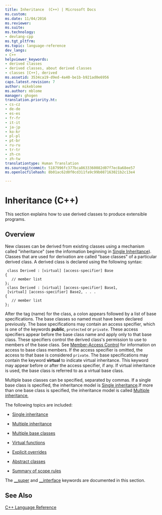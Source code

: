 ```yaml
---
title: Inheritance  (C++) | Microsoft Docs
ms.custom: 
ms.date: 11/04/2016
ms.reviewer: 
ms.suite: 
ms.technology:
- devlang-cpp
ms.tgt_pltfrm: 
ms.topic: language-reference
dev_langs:
- C++
helpviewer_keywords:
- derived classes
- derived classes, about derived classes
- classes [C++], derived
ms.assetid: 3534ca19-d9ed-4a40-be1b-b921ad0e6956
caps.latest.revision: 7
author: mikeblome
ms.author: mblome
manager: ghogen
translation.priority.ht:
- cs-cz
- de-de
- es-es
- fr-fr
- it-it
- ja-jp
- ko-kr
- pl-pl
- pt-br
- ru-ru
- tr-tr
- zh-cn
- zh-tw
translationtype: Human Translation
ms.sourcegitcommit: 5187996fc377bca8633360082d07f7ec8a68ee57
ms.openlocfilehash: 8b01ac62d0f0cd311fa9c99b087163021b2c13e4

---
```

# Inheritance  (C++)
This section explains how to use derived classes to produce extensible programs.  
  
## Overview  
 New classes can be derived from existing classes using a mechanism called "inheritance" (see the information beginning in [Single Inheritance](../cpp/single-inheritance.md)). Classes that are used for derivation are called "base classes" of a particular derived class. A derived class is declared using the following syntax:  
  
```  
 class Derived : [virtual] [access-specifier] Base  
{  
   // member list  
};  
 class Derived : [virtual] [access-specifier] Base1,  
 [virtual] [access-specifier] Base2, . . .  
{  
   // member list  
};  
```  
  
 After the tag (name) for the class, a colon appears followed by a list of base specifications.  The base classes so named must have been declared previously.  The base specifications may contain an access specifier, which is one of the keywords **public**, `protected` or `private`.  These access specifiers appear before the base class name and apply only to that base class.  These specifiers control the derived class's permission to use to members of the base class.  See [Member-Access Control](../cpp/member-access-control-cpp.md) for information on access to base class members.  If the access specifier is omitted, the access to that base is considered `private`.  The base specifications may contain the keyword **virtual** to indicate virtual inheritance.  This keyword may appear before or after the access specifier, if any.  If virtual inheritance is used, the base class is referred to as a virtual base class.  
  
 Multiple base classes can be specified, separated by commas.  If a single base class is specified, the inheritance model is [Single inheritance](../cpp/single-inheritance.md).If more than one base class is specified, the inheritance model is called [Multiple inheritance](http://msdn.microsoft.com/en-us/3b74185e-2beb-4e29-8684-441e51d2a2ca),  
  
 The following topics are included:  
  
-   [Single inheritance](../cpp/single-inheritance.md)  
  
-   [Multiple inheritance](http://msdn.microsoft.com/en-us/3b74185e-2beb-4e29-8684-441e51d2a2ca)  
  
-   [Multiple base classes](../cpp/multiple-base-classes.md)  
  
-   [Virtual functions](../cpp/virtual-functions.md)  
  
-   [Explicit overrides](../cpp/explicit-overrides-cpp.md)  
  
-   [Abstract classes](../cpp/abstract-classes-cpp.md)  
  
-   [Summary of scope rules](../cpp/summary-of-scope-rules.md)  
  
 The [__super](../cpp/super.md) and [__interface](../cpp/interface.md) keywords are documented in this section.  
  
## See Also  
 [C++ Language Reference](../cpp/cpp-language-reference.md)


<!--HONumber=Jan17_HO2-->


